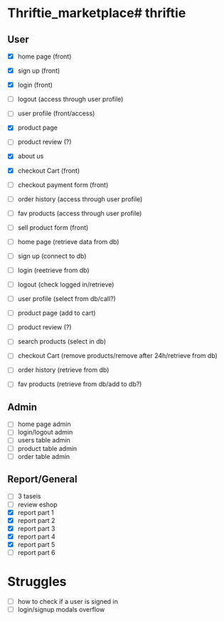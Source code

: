 # Thriftie_marketplace# thriftie

## User
- [x] home page (front)
- [x] sign up (front)
- [x] login (front)
- [ ] logout (access through user profile)
- [ ] user profile (front/access)
- [x] product page
- [ ] product review (?)
- [x] about us
- [x] checkout Cart (front)
- [ ] checkout payment form (front)
- [ ] order history (access through user profile)
- [ ] fav products (access through user profile)
- [ ] sell product form (front)

- [ ] home page (retrieve data from db)
- [ ] sign up (connect to db)
- [ ] login (reetrieve from db)
- [ ] logout (check logged in/retrieve)
- [ ] user profile (select from db/call?)
- [ ] product page (add to cart)
- [ ] product review (?)
- [ ] search products (select in db)
- [ ] checkout Cart (remove products/remove after 24h/retrieve from db)
- [ ] order history (retrieve from db)
- [ ] fav products (retrieve from db/add to db?)

## Admin
- [ ] home page admin
- [ ] login/logout admin
- [ ] users table admin
- [ ] product table admin
- [ ] order table admin

## Report/General
- [ ] 3 taseis
- [ ] review eshop
- [x] report part 1
- [x] report part 2
- [x] report part 3
- [x] report part 4
- [x] report part 5
- [ ] report part 6

# Struggles
- [ ] how to check if a user is signed in
- [ ] login/signup modals overflow